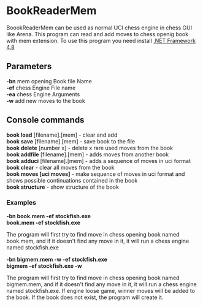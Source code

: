# BookReaderMem
BoookReaderMem can be used as normal UCI chess engine in chess GUI like Arena.
This program can read and add moves to chess openig book with mem extension.
To use this program you need install  <a href="https://dotnet.microsoft.com/download/dotnet-framework/net48">.NET Framework 4.8</a>

## Parameters

**-bn** mem opening Book file Name<br/>
**-ef** chess Engine File name<br/>
**-ea** chess Engine Arguments<br/>
**-w** add new moves to the book<br/>

## Console commands

**book load** [filename].[mem] - clear and add<br/>
**book save** [filename].[mem] - save book to the file<br/>
**book delete** [number x] - delete x rare used moves from the book<br/>
**book addfile** [filename].[mem] - adds moves from another book<br/>
**book adduci** [filename].[mem] - adds a sequence of moves in uci format<br/>
**book clear** - clear all moves from the book<br/>
**book moves [uci moves]** - make sequence of moves in uci format and shows possible continuations contained in the book<br/>
**book structure** - show structure of the book<br/>

### Examples

**-bn book.mem -ef stockfish.exe**<br/>
**book.mem -ef stockfish.exe**

The program will first try to find move in chess opening book named book.mem, and if it doesn't find any move in it, it will run a chess engine named stockfish.exe

**-bn bigmem.mem -w -ef stockfish.exe**<br/>
**bigmem -ef stockfish.exe -w**

The program will first try to find move in chess opening book named bigmem.mem, and if it doesn't find any move in it, it will run a chess engine named stockfish.exe. If engine loose game, winner moves will be added to the book. If the book does not exist, the program will create it.


